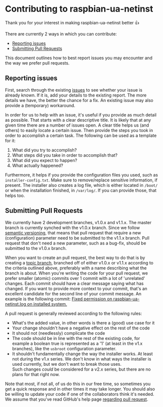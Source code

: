 # Contributing to raspbian-ua-netinst

Thank you for your interest in making raspbian-ua-netinst better :+1:

There are currently 2 ways in which you can contribute:
- [Reporting issues](#reporting-issues)
- [Submitting Pull Requests](#submitting-pull-requests)

This document outlines how to best report issues you may encounter and the way we prefer pull requests.

## Reporting issues
First, search through the existing [issues](https://github.com/debian-pi/raspbian-ua-netinst/issues) to see whether your issue is already known. If it is, add your details to the existing report. The more details we have, the better the chance for a fix. 
An existing issue may also provide a (temporary) workaround.

In order for us to help with an issue, it's useful if you provide as much detail as possible.
That starts with a clear descriptive title. It is likely that at any given time there are a number of issues open. A clear title helps us (and others) to easily locate a certain issue.
Then provide the steps you took in order to accomplish a certain task. The following can be used as a template for it:

1. What did you try to accomplish?
2. What steps did you take in order to accomplish that?
3. What did you expect to happen?
4. What actually happened?

Furthermore, it helps if you provide the configuration files you used, such as `installer-config.txt`. Make sure to remove/replace sensitive information, if present. The installer also creates a log file, which is either located in `/boot/` or when the installation finished, in `/var/log/`. If you can provide those, that helps too.

## Submitting Pull Requests
We currently have 2 development branches, v1.0.x and v1.1.x. 
The master branch is currently synched with the v1.0.x branch.
Since we follow [semantic versioning](http://semver.org/), that means that pull request that require a new (configuration) parameter need to be submitted to the v1.1.x branch. Pull request that don't need a new parameter, such as a bug-fix, should be submitted to the v1.0.x branch.

When you want to create an pull request, the best way to do that is by creating a [topic branch](https://github.com/dchelimsky/rspec/wiki/topic-branches), branched off of either v1.0.x or v1.1.x according to the criteria outlined above, preferably with a name describing what the branch is about. When you're writing the code for your pull request, we prefer smaller (atomic) commits over 1 commit with a lot of 'unrelated' changes. 
Each commit should have a clear message saying what has changed. If you want to provide more context to your commit, that's an excellent candidate for the second line of your commit message. 
An example is the following commit: [Fixed permission on raspbian-ua-netinst.log on installed system.](https://github.com/debian-pi/raspbian-ua-netinst/commit/ba7f975175decd92d0e11b910a1eef25e112fb1b)

A pull request is generally reviewed according to the following rules:

- What's the added value, in other words is there a (good) use case for it
- Your change shouldn't have a negative effect on the rest of the code
- It should not (needlessly) complicate the code
- The code should be in line with the rest of the existing code, for example a boolean true is represented as a '1' (at least in the v1.x branches), like the `usbroot` configuration parameter.
- It shouldn't fundamentally change the way the installer works. At least not during the v1.x series. We don't know in what ways the installer is used currently, but we don't want to break those uses.  
Such changes *could* be considered for a v2.x series, but there are no plans for that right now.

Note that most, if not all, of us do this in our free time, so sometimes you get a quick response and in other times it may take longer. You should also be willing to update your code if one of the collaborators think it's needed. 
We assume that you've read GitHub's help page [regarding pull request](https://help.github.com/articles/using-pull-requests/).

